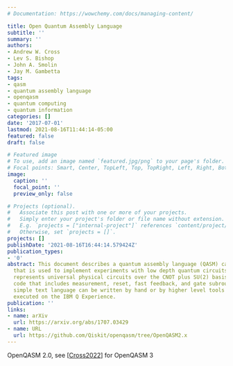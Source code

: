```yaml
---
# Documentation: https://wowchemy.com/docs/managing-content/

title: Open Quantum Assembly Language
subtitle: ''
summary: ''
authors:
- Andrew W. Cross
- Lev S. Bishop
- John A. Smolin
- Jay M. Gambetta
tags:
- qasm
- quantum assembly language
- openqasm
- quantum computing
- quantum information
categories: []
date: '2017-07-01'
lastmod: 2021-08-16T11:44:14-05:00
featured: false
draft: false

# Featured image
# To use, add an image named `featured.jpg/png` to your page's folder.
# Focal points: Smart, Center, TopLeft, Top, TopRight, Left, Right, BottomLeft, Bottom, BottomRight.
image:
  caption: ''
  focal_point: ''
  preview_only: false

# Projects (optional).
#   Associate this post with one or more of your projects.
#   Simply enter your project's folder or file name without extension.
#   E.g. `projects = ["internal-project"]` references `content/project/deep-learning/index.md`.
#   Otherwise, set `projects = []`.
projects: []
publishDate: '2021-08-16T16:44:14.579424Z'
publication_types:
- '0'
abstract: This document describes a quantum assembly language (QASM) called OpenQASM
  that is used to implement experiments with low depth quantum circuits. OpenQASM
  represents universal physical circuits over the CNOT plus SU(2) basis with straight-line
  code that includes measurement, reset, fast feedback, and gate subroutines. The
  simple text language can be written by hand or by higher level tools and may be
  executed on the IBM Q Experience.
publication: ''
links:
- name: arXiv
  url: https://arxiv.org/abs/1707.03429
- name: URL
  url: https://github.com/Qiskit/openqasm/tree/OpenQASM2.x
---
```

OpenQASM 2.0, see [[Cross2022](../Cross2022)] for OpenQASM 3